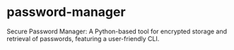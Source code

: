 # password-manager
Secure Password Manager: A Python-based tool for encrypted storage and retrieval of passwords, featuring a user-friendly CLI.
